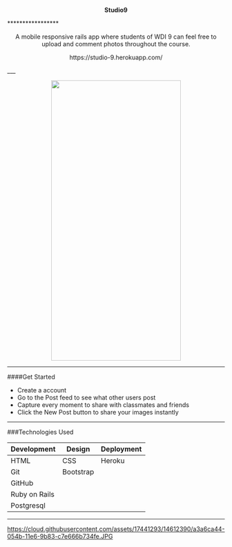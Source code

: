 <p align="center">
 <strong>Studio9</strong>
</p>
*****************
<p align="center">
A mobile responsive rails app where students of WDI 9 can feel free to upload and comment photos throughout the course.
</p>
<p align="center">
https://studio-9.herokuapp.com/
</p>
___

<p align="center">
<img src="http://i.imgur.com/3xCP3Cl.png" width="300px" height="650px"/>

</p>

___

####Get Started

* Create a account
* Go to the Post feed to see what other users post
* Capture every moment to share with classmates and friends
* Click the New Post button to share your images instantly

___

###Technologies Used

Development | Design | Deployment
------------|------|-------------------
HTML| CSS | Heroku
Git | Bootstrap |
GitHub |  |
Ruby on Rails |
Postgresql |


___

https://cloud.githubusercontent.com/assets/17441293/14612390/a3a6ca44-054b-11e6-9b83-c7e666b734fe.JPG
